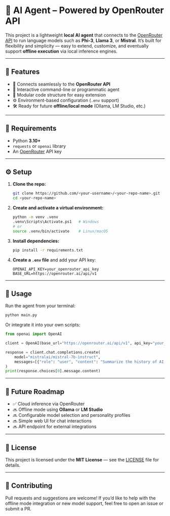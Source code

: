 # 🧠 AI Agent – Powered by OpenRouter API

This project is a lightweight **local AI agent** that connects to the [OpenRouter API](https://openrouter.ai/) to run language models such as **Phi-3**, **Llama 3**, or **Mistral**.
It’s built for flexibility and simplicity — easy to extend, customize, and eventually support **offline execution** via local inference engines.

---

## 🚀 Features

* 🔗 Connects seamlessly to the **OpenRouter API**
* 💬 Interactive command-line or programmatic agent
* 🧩 Modular code structure for easy extension
* ⚙️ Environment-based configuration (`.env` support)
* 🛠️ Ready for future **offline/local mode** (Ollama, LM Studio, etc.)

---

## 🧰 Requirements

* Python **3.10+**
* `requests` or `openai` library
* An [OpenRouter](https://openrouter.ai/) API key

---

## ⚙️ Setup

1. **Clone the repo:**

   ```bash
   git clone https://github.com/<your-username>/<your-repo-name>.git
   cd <your-repo-name>
   ```

2. **Create and activate a virtual environment:**

   ```bash
   python -m venv .venv
   .venv\Scripts\Activate.ps1   # Windows
   # or
   source .venv/bin/activate    # Linux/macOS
   ```

3. **Install dependencies:**

   ```bash
   pip install -r requirements.txt
   ```

4. **Create a `.env` file** and add your API key:

   ```
   OPENAI_API_KEY=your_openrouter_api_key
   BASE_URL=https://openrouter.ai/api/v1
   ```

---

## 🧠 Usage

Run the agent from your terminal:

```bash
python main.py
```

Or integrate it into your own scripts:

```python
from openai import OpenAI

client = OpenAI(base_url="https://openrouter.ai/api/v1", api_key="your_key")

response = client.chat.completions.create(
    model="mistralai/mistral-7b-instruct",
    messages=[{"role": "user", "content": "Summarize the history of AI in one paragraph"}]
)
print(response.choices[0].message.content)
```

---

## 🧩 Future Roadmap

* ✅ Cloud inference via OpenRouter
* 🔜 Offline mode using **Ollama** or **LM Studio**
* 🔜 Configurable model selection and personality profiles
* 🔜 Simple web UI for chat interactions
* 🔜 API endpoint for external integrations

---

## 📜 License

This project is licensed under the **MIT License** — see the [LICENSE](LICENSE) file for details.

---

## 🙌 Contributing

Pull requests and suggestions are welcome!
If you’d like to help with the offline mode integration or new model support, feel free to open an issue or submit a PR.
